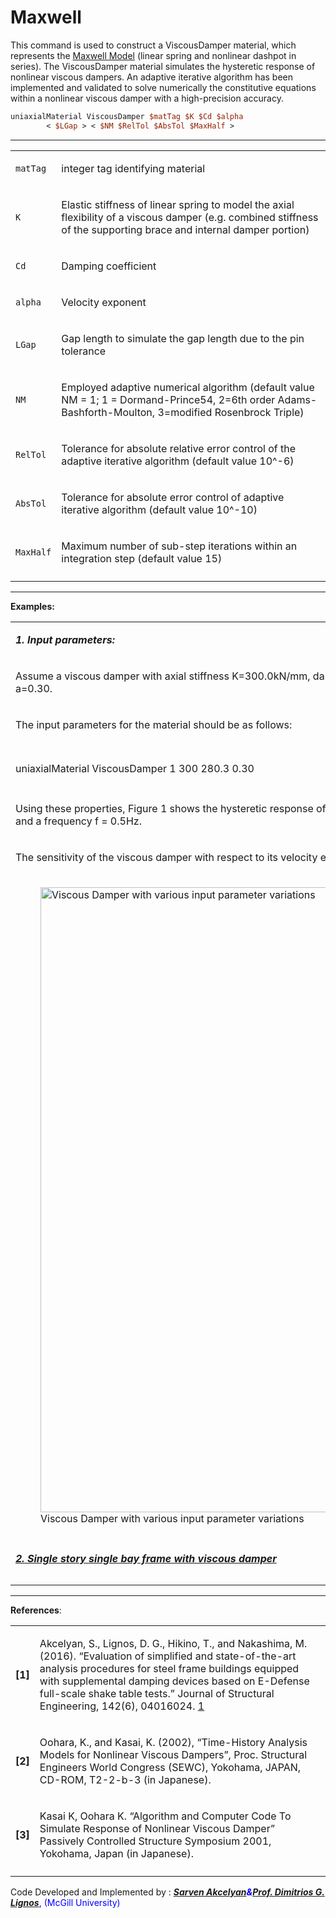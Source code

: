 # Maxwell

<p>This command is used to construct a ViscousDamper material, which
represents the <a
href="http://en.wikipedia.org/wiki/Maxwell_material">Maxwell Model</a>
(linear spring and nonlinear dashpot in series). The ViscousDamper
material simulates the hysteretic response of nonlinear viscous dampers.
An adaptive iterative algorithm has been implemented and validated to
solve numerically the constitutive equations within a nonlinear viscous
damper with a high-precision accuracy.</p>

```tcl
uniaxialMaterial ViscousDamper $matTag $K $Cd $alpha
        < $LGap > < $NM $RelTol $AbsTol $MaxHalf >
```
<hr />
<table>
<tbody>
<tr class="odd">
<td><code class="parameter-table-variable">matTag</code></td>
<td><p>integer tag identifying material</p></td>
</tr>
<tr class="even">
<td><code class="parameter-table-variable">K</code></td>
<td><p>Elastic stiffness of linear spring to model the axial flexibility
of a viscous damper (e.g. combined stiffness of the supporting brace and
internal damper portion)</p></td>
</tr>
<tr class="odd">
<td><code class="parameter-table-variable">Cd</code></td>
<td><p>Damping coefficient</p></td>
</tr>
<tr class="even">
<td><code class="parameter-table-variable">alpha</code></td>
<td><p>Velocity exponent</p></td>
</tr>
<tr class="odd">
<td><code class="parameter-table-variable">LGap</code></td>
<td><p>Gap length to simulate the gap length due to the pin
tolerance</p></td>
</tr>
<tr class="even">
<td><code class="parameter-table-variable">NM</code></td>
<td><p>Employed adaptive numerical algorithm (default value NM = 1; 1 =
Dormand-Prince54, 2=6th order Adams-Bashforth-Moulton, 3=modified
Rosenbrock Triple)</p></td>
</tr>
<tr class="odd">
<td><code class="parameter-table-variable">RelTol</code></td>
<td><p>Tolerance for absolute relative error control of the adaptive
iterative algorithm (default value 10^-6)</p></td>
</tr>
<tr class="even">
<td><code class="parameter-table-variable">AbsTol</code></td>
<td><p>Tolerance for absolute error control of adaptive iterative
algorithm (default value 10^-10)</p></td>
</tr>
<tr class="odd">
<td><code class="parameter-table-variable">MaxHalf</code></td>
<td><p>Maximum number of sub-step iterations within an integration step
(default value 15)</p></td>
</tr>
<tr class="even">
<td></td>
<td></td>
</tr>
</tbody>
</table>
<hr />
<p><strong>Examples:</strong></p>
<table>
<tbody>
<tr class="odd">
<td><p><strong><em>1. Input parameters:</em></strong></p></td>
</tr>
<tr class="even">
<td><p>Assume a viscous damper with axial stiffness K=300.0kN/mm,
damping coefficient Cd=280.3kN(s/mm)&lt;sup&gt;0.3&lt;/sup&gt;, and
exponent a=0.30.</p></td>
</tr>
<tr class="odd">
<td><p>The input parameters for the material should be as
follows:</p></td>
</tr>
<tr class="even">
<td></td>
</tr>
<tr class="odd">
<td></td>
</tr>
<tr class="even">
<td><p>uniaxialMaterial ViscousDamper 1 300 280.3 0.30</p></td>
</tr>
<tr class="odd">
<td></td>
</tr>
<tr class="even">
<td><p>Using these properties, Figure 1 shows the hysteretic response of
this damper for sinusoidal displacement increments of 12, 24 and 36mm
and a frequency f = 0.5Hz.</p></td>
</tr>
<tr class="odd">
<td><p>The sensitivity of the viscous damper with respect to its
velocity exponent is shown in Figures 2 to 4 for the following set of
parameters:</p></td>
</tr>
<tr class="even">
<td><figure>
<img src="/OpenSeesRT/contrib/static/ViscousDamperFig.jpg"
title=" Viscous Damper with various input parameter variations"
width="1000"
alt=" Viscous Damper with various input parameter variations" />
<figcaption aria-hidden="true"> Viscous Damper with various input
parameter variations</figcaption>
</figure></td>
</tr>
<tr class="odd">
<td></td>
</tr>
<tr class="even">
<td><p><strong><em><a
href="http://opensees.berkeley.edu/wiki/index.php/Viscous_Damper_Material">2.
Single story single bay frame with viscous
damper</a></em></strong></p></td>
</tr>
<tr class="odd">
<td></td>
</tr>
<tr class="even">
<td></td>
</tr>
</tbody>
</table>
<hr />
<p><strong>References</strong>:</p>
<table>
<tbody>
<tr class="odd">
<td><p><strong>[1]</strong></p></td>
<td><p>Akcelyan, S., Lignos, D. G., Hikino, T., and Nakashima, M.
(2016). “Evaluation of simplified and state-of-the-art analysis
procedures for steel frame buildings equipped with supplemental damping
devices based on E-Defense full-scale shake table tests.” Journal of
Structural Engineering, 142(6), 04016024. <a
href="http://ascelibrary.org/doi/ref/10.1061/%28ASCE%29ST.1943-541X.0001474">1</a></p></td>
</tr>
<tr class="even">
<td><p><strong>[2]</strong></p></td>
<td><p>Oohara, K., and Kasai, K. (2002), “Time-History Analysis Models
for Nonlinear Viscous Dampers”, Proc. Structural Engineers World
Congress (SEWC), Yokohama, JAPAN, CD-ROM, T2-2-b-3 (in
Japanese).</p></td>
</tr>
<tr class="odd">
<td><p><strong>[3]</strong></p></td>
<td><p>Kasai K, Oohara K. “Algorithm and Computer Code To Simulate
Response of Nonlinear Viscous Damper” Passively Controlled Structure
Symposium 2001, Yokohama, Japan (in Japanese).</p></td>
</tr>
<tr class="even">
<td></td>
<td></td>
</tr>
</tbody>
</table>
<p>Code Developed and Implemented by : <span style="color:blue">
<strong><em><a
href="http://dimitrios-lignos.research.mcgill.ca/PAkcelyan.html">Sarven
Akcelyan</a><strong><em>&amp;</em></strong><a
href="http://dimitrios-lignos.research.mcgill.ca/PLignos.html">Prof.
Dimitrios G. Lignos</a></em></strong>, (McGill University)
</span></p>
